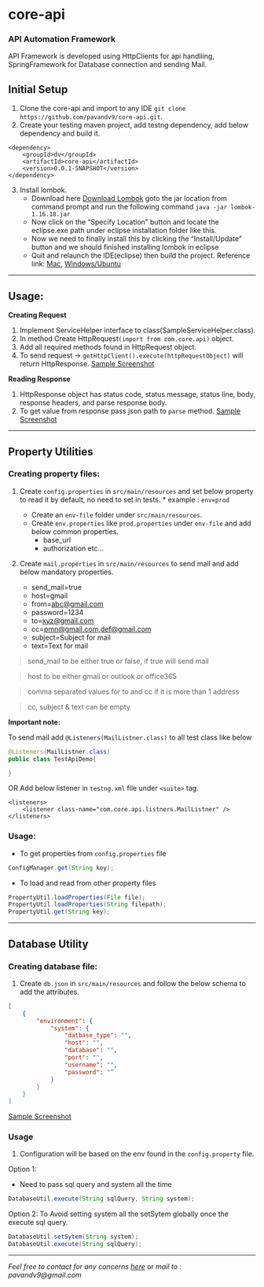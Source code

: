 # core-api
### API Automation Framework
API Framework is developed using HttpClients for api handliing, SpringFramework for Database connection and sending Mail.

## Initial Setup
1. Clone the core-api and import to any IDE `git clone https://github.com/pavandv9/core-api.git`.
2. Create your testing maven project, add testng dependency, add below dependency and build it.
``` maven
<dependency>
	<groupId>dv</groupId>
	<artifactId>core-api</artifactId>
	<version>0.0.1-SNAPSHOT</version>
</dependency>
```
3. Install lombok.
	* Download here [Download Lombok](https://projectlombok.org/downloads/lombok.jar) goto the jar location from command prompt and run the following command 	`java -jar lombok-1.16.18.jar`
	* Now click on the “Specify Location” button and locate the eclipse.exe path under eclipse installation folder like this.
	* Now we need to finally install this by clicking the “Install/Update” button and we should finished installing lombok in eclipse
	* Quit and relaunch the IDE(eclipse) then build the project.
	Reference link: [Mac](https://nawaman.net/blog/2017-11-05), [Windows/Ubuntu](https://howtodoinjava.com/automation/lombok-eclipse-installation-examples/)
***

## Usage:
**Creating Request**
1. Implement ServiceHelper interface to class(SampleServiceHelper.class).
2. In method Create HttpRequest`(import from com.core.api)` object.
3. Add all required methods found in HttpRequest object.
4. To send request → `getHttpClient().execute(httpRequestObject)` will return HttpResponse.
[Sample Screenshot](https://drive.google.com/open?id=1PY5yg7bwNzuzwg73CKLSeg7FtzFZuHHH)

**Reading Response**
1. HttpResponse object has status code, status message, status line, body, response headers, and parse response body.
2. To get value from response pass json path to `parse` method.
[Sample Screenshot](https://drive.google.com/open?id=1lbIPr9wE-4bEDfbS-Fq1cSRNlwdq1JP8)

***

## Property Utilities
### Creating property files:
1. Create `config.properties` in `src/main/resources` and set below property to read it by default, no need to set in tests.
		* example : `env=prod`
	* Create an `env-file` folder under `src/main/resources`.
	* Create `env.properties` like `prod.properties` under `env-file` and add below common properties.
		* base_url
		* authorization etc...

2. Create `mail.properties` in `src/main/resources` to send mail and add below mandatory properties.
	* send_mail=true
	* host=gmail
	* from=abc@gmail.com
	* password=1234
	* to=xyz@gmail.com
	* cc=pmn@gmail.com,def@gmail.com
	* subject=Subject for mail
	* text=Text for mail

> send_mail to be either true or false, if true will send mail

> host to be either gmail or outlook or office365

> comma separated values for to and cc if it is more than 1 address

> cc, subject & text can be empty 

**Important note:** 

To send mail add `@Listeners(MailListner.class)` to all test class like below
``` java
@Listeners(MailListner.class)
public class TestApiDemo{

}
```
OR
Add below listener in `testng.xml` file under `<suite>` tag.
	
``` maven
<listeners>
	<listener class-name="com.core.api.listners.MailListner" />
</listeners>
```

### Usage:
* To get properties from `config.properties` file 
``` java
ConfigManager.get(String key);
```

* To load and read from other property files 
``` java
PropertyUtil.loadProperties(File file);
PropertyUtil.loadProperties(String filepath);
PropertyUtil.get(String key);
```


***

## Database Utility
### Creating database file:
1. Create `db.json` in `src/main/resources` and follow the below schema to add the attributes.
``` json
[
	{
		"environment": {
			"system": {
				"datbase_type": "",
				"host": "",
				"database": "",
				"port": "",
				"username": "",
				"password": "”
			}
		}
	}
]
```
[Sample Screenshot](https://drive.google.com/file/d/1yiNu5qCWC8YjrbxbRhoBuNP2bUMg6PAA/view?usp=sharing)

### Usage
1. Configuration will be based on the env found in the `config.property` file. 

Option 1:
* Need to pass sql query and system all the time 
```java
DatabaseUtil.execute(String sqlQuery, String system);
```


Option 2:
To Avoid setting system all the setSytem globally once the execute sql query.
``` java
DatabaseUtil.setSytem(String system);
DatabaseUtil.execute(String sqlQuery);
```

***
_Feel free to contact for any concerns [here](https://docs.google.com/forms/d/e/1FAIpQLSetfdBIBUXuDFQQ8hn0cmVgqontNmsYTA6sS13YGXmG6ATVUg/viewform)_ or
_mail to : pavandv9@gmail.com_
